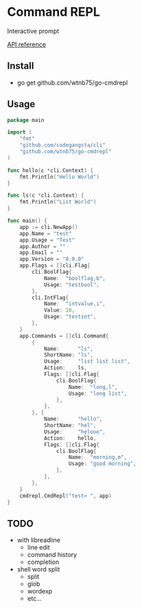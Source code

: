# Command REPL

Interactive prompt

[API reference](http://godoc.org/github.com/wtnb75/go-cmdrepl)

## Install

- go get github.com/wtnb75/go-cmdrepl

## Usage

```go
package main

import (
	"fmt"
	"github.com/codegangsta/cli"
	"github.com/wtnb75/go-cmdrepl"
)

func hello(c *cli.Context) {
	fmt.Println("Hello World")
}

func ls(c *cli.Context) {
	fmt.Println("List World")
}

func main() {
	app := cli.NewApp()
	app.Name = "test"
	app.Usage = "Test"
	app.Author = ""
	app.Email = ""
	app.Version = "0.0.0"
	app.Flags = []cli.Flag{
		cli.BoolFlag{
			Name:  "boolflag,b",
			Usage: "testbool",
		},
		cli.IntFlag{
			Name:  "intvalue,i",
			Value: 10,
			Usage: "testint",
		},
	}
	app.Commands = []cli.Command{
		{
			Name:      "ls",
			ShortName: "ls",
			Usage:     "list list list",
			Action:    ls,
			Flags: []cli.Flag{
				cli.BoolFlag{
					Name:  "long,l",
					Usage: "long list",
				},
			},
		}, {
			Name:      "hello",
			ShortName: "hel",
			Usage:     "helooo",
			Action:    hello,
			Flags: []cli.Flag{
				cli.BoolFlag{
					Name:  "morning,m",
					Usage: "good morning",
				},
			},
		},
	}
	cmdrepl.CmdRepl("test> ", app)
}
```

## TODO

- with libreadline
    - line edit
    - command history
    - completion
- shell word split
    - split
    - glob
    - wordexp
    - etc...

